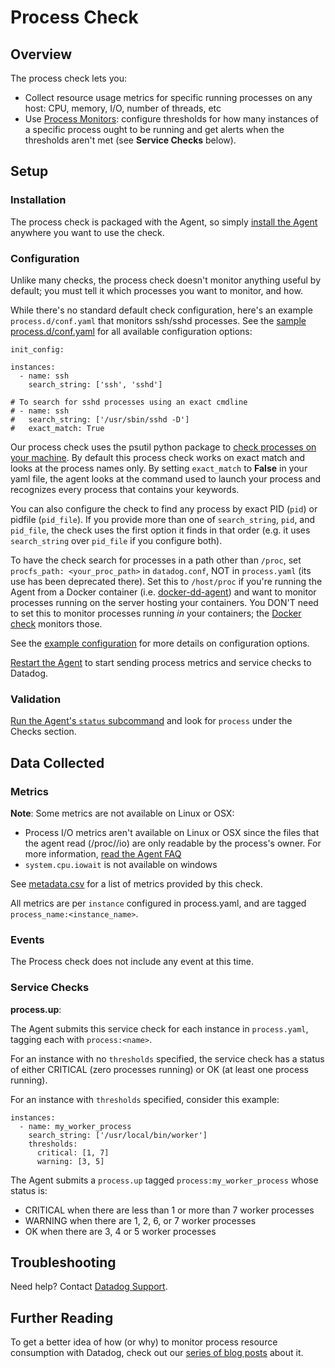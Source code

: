 # Process Check

## Overview

The process check lets you:

* Collect resource usage metrics for specific running processes on any host: CPU, memory, I/O, number of threads, etc
* Use [Process Monitors][1]: configure thresholds for how many instances of a specific process ought to be running and get alerts when the thresholds aren't met (see **Service Checks** below).

## Setup
### Installation

The process check is packaged with the Agent, so simply [install the Agent][2] anywhere you want to use the check.

### Configuration

Unlike many checks, the process check doesn't monitor anything useful by default; you must tell it which processes you want to monitor, and how.

While there's no standard default check configuration, here's an example `process.d/conf.yaml` that monitors ssh/sshd processes. See the [sample process.d/conf.yaml][3] for all available configuration options:

```
init_config:

instances:
  - name: ssh
    search_string: ['ssh', 'sshd']

# To search for sshd processes using an exact cmdline
# - name: ssh
#   search_string: ['/usr/sbin/sshd -D']
#   exact_match: True
```

Our process check uses the psutil python package to [check processes on your machine][4]. By default this process check works on exact match and looks at the process names only. By setting `exact_match` to **False** in your yaml file, the agent looks at the command used to launch your process and recognizes every process that contains your keywords.  

You can also configure the check to find any process by exact PID (`pid`) or pidfile (`pid_file`). If you provide more than one of `search_string`, `pid`, and `pid_file`, the check uses the first option it finds in that order (e.g. it uses `search_string` over `pid_file` if you configure both).  

To have the check search for processes in a path other than `/proc`, set `procfs_path: <your_proc_path>` in `datadog.conf`, NOT in `process.yaml` (its use has been deprecated there). Set this to `/host/proc` if you're running the Agent from a Docker container (i.e. [docker-dd-agent](https://github.com/DataDog/docker-dd-agent)) and want to monitor processes running on the server hosting your containers. You DON'T need to set this to monitor processes running _in_ your containers; the [Docker check][5] monitors those.  

See the [example configuration][3] for more details on configuration options.  

[Restart the Agent][6] to start sending process metrics and service checks to Datadog.

### Validation

[Run the Agent's `status` subcommand][7] and look for `process` under the Checks section.

## Data Collected
### Metrics

**Note**: Some metrics are not available on Linux or OSX:

* Process I/O metrics aren't available on Linux or OSX since the files that the agent read (/proc//io) are only readable by the process's owner. For more information, [read the Agent FAQ][8]
* `system.cpu.iowait` is not available on windows

See [metadata.csv][9] for a list of metrics provided by this check.

All metrics are per `instance` configured in process.yaml, and are tagged `process_name:<instance_name>`.

### Events
The Process check does not include any event at this time.

### Service Checks
**process.up**:

The Agent submits this service check for each instance in `process.yaml`, tagging each with `process:<name>`.

For an instance with no `thresholds` specified, the service check has a status of either CRITICAL (zero processes running) or OK (at least one process running).

For an instance with `thresholds` specified, consider this example:

```
instances:
  - name: my_worker_process
    search_string: ['/usr/local/bin/worker']
    thresholds:
      critical: [1, 7]
      warning: [3, 5]
```

The Agent submits a `process.up` tagged `process:my_worker_process` whose status is:

- CRITICAL when there are less than 1 or more than 7 worker processes
- WARNING when there are 1, 2, 6, or 7 worker processes
- OK when there are 3, 4 or 5 worker processes

## Troubleshooting
Need help? Contact [Datadog Support][10].

## Further Reading
To get a better idea of how (or why) to monitor process resource consumption with Datadog, check out our [series of blog posts][11] about it.


[1]: http://docs.datadoghq.com/monitoring/#process
[2]: https://app.datadoghq.com/account/settings#agent
[3]: https://github.com/DataDog/integrations-core/blob/master/process/conf.yaml.example
[4]: https://github.com/DataDog/integrations-core/blob/master/process/datadog_checks/process/process.py#L117
[5]: https://github.com/DataDog/integrations-core/tree/master/docker_daemon
[6]: https://docs.datadoghq.com/agent/faq/agent-commands/#start-stop-restart-the-agent
[7]: https://docs.datadoghq.com/agent/faq/agent-commands/#agent-status-and-information
[8]: https://docs.datadoghq.com/agent/faq/why-don-t-i-see-the-system-processes-open-file-descriptors-metric
[9]: https://github.com/DataDog/integrations-core/blob/master/process/metadata.csv
[10]: http://docs.datadoghq.com/help/
[11]: https://www.datadoghq.com/blog/process-check-monitoring/
